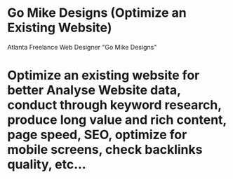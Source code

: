 # Go Mike Designs (Optimize an Existing Website)
Atlanta Freelance Web Designer "Go Mike Designs"

# Optimize an existing website for better Analyse Website data, conduct through keyword research, produce long value and rich content, page speed, SEO, optimize for mobile screens, check backlinks quality, etc...
